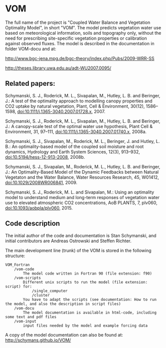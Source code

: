 # VOM
The full name of the project is "Coupled Water Balance and Vegetation Optimality Model", in short "VOM". 
The model predicts vegetation water use based on meteorological information, soils and topography only, without the need for prescribing site-specific vegetation properties or calibration against observed fluxes. 
The model is described in the documentation in folder VOM-docu and at:

http://www.bgc-jena.mpg.de/bgc-theory/index.php/Pubs/2009-WRR-SS 

http://theses.library.uwa.edu.au/adt-WU2007.0095/

## Related papers:
Schymanski, S. J., Roderick, M. L., Sivapalan, M., Hutley, L. B. and Beringer, J.: A test of the optimality approach to modelling canopy properties and CO2 uptake by natural vegetation, Plant, Cell & Environment, 30(12), 1586–1598, [doi:10.1111/j.1365-3040.2007.01728.x](https://onlinelibrary.wiley.com/doi/abs/10.1111/j.1365-3040.2007.01728.x), 2007.

Schymanski, S. J., Roderick, M. L., Sivapalan, M., Hutley, L. B. and Beringer, J.: A canopy-scale test of the optimal water use hypothesis, Plant Cell & Environment, 31, 97–111, [doi:10.1111/j.1365-3040.2007.01740.x](https://onlinelibrary.wiley.com/doi/full/10.1111/j.1365-3040.2007.01740.x), 2008a.

Schymanski, S. J., Sivapalan, M., Roderick, M. L., Beringer, J. and Hutley, L. B.: An optimality-based model of the coupled soil moisture and root dynamics, Hydrology and Earth System Sciences, 12(3), 913–932, [doi:10.5194/hess-12-913-2008](https://www.hydrol-earth-syst-sci.net/12/913/2008/), 2008b.

Schymanski, S. J., Sivapalan, M., Roderick, M. L., Hutley, L. B. and Beringer, J.: An Optimality-Based Model of the Dynamic Feedbacks between Natural Vegetaton and the Water Balance, Water Resources Research, 45, W01412, [doi:10.1029/2008WR006841](https://agupubs.onlinelibrary.wiley.com/doi/full/10.1029/2008WR006841), 2009.

Schymanski, S. J., Roderick, M. L. and Sivapalan, M.: Using an optimality model to understand medium and long-term responses of vegetation water use to elevated atmospheric CO2 concentrations, AoB PLANTS, 7, plv060, [doi:10.1093/aobpla/plv060](https://academic.oup.com/aobpla/article/doi/10.1093/aobpla/plv060/201663), 2015.

## Code description

The initial author of the code and documentation is Stan Schymanski, and initial contributors are Andreas Ostrowski and Steffen Richter.

 The main development line (trunk) of the VOM is stored in the following structure:

    VOM_Fortran
        /vom-code
            The model code written in Fortran 90 (file extension: f90) 
        /vom-scripts
            Different unix scripts to run the model (file extension: script) for:
                /single_computer
                /cluster 
            You have to adapt the scripts (see documentation: How to run the model, and also the description in script files) 
        /vom-docu
            The model documentation is available in html-code, including some text and pdf files
        /vom-input
            input files needed by the model and example forcing data
 
A copy of the model documentation can also be found at:
http://schymans.github.io/VOM/
